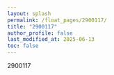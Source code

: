 ```yaml
---
layout: splash
permalink: /float_pages/2900117/
title: "2900117"
author_profile: false
last_modified_at: 2025-06-13
toc: false
---
```

 
2900117

